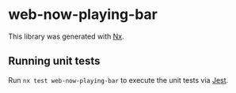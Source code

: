 # web-now-playing-bar

This library was generated with [Nx](https://nx.dev).

## Running unit tests

Run `nx test web-now-playing-bar` to execute the unit tests via [Jest](https://jestjs.io).
